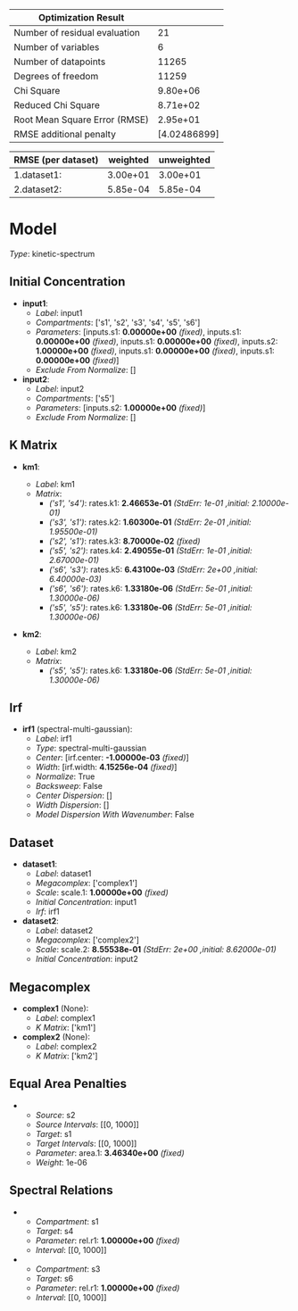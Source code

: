 | Optimization Result           |              |
|-------------------------------|--------------|
| Number of residual evaluation | 21           |
| Number of variables           | 6            |
| Number of datapoints          | 11265        |
| Degrees of freedom            | 11259        |
| Chi Square                    | 9.80e+06     |
| Reduced Chi Square            | 8.71e+02     |
| Root Mean Square Error (RMSE) | 2.95e+01     |
| RMSE additional penalty       | [4.02486899] |

| RMSE (per dataset)   |   weighted |   unweighted |
|----------------------|------------|--------------|
| 1.dataset1:          |   3.00e+01 |     3.00e+01 |
| 2.dataset2:          |   5.85e-04 |     5.85e-04 |

# Model

_Type_: kinetic-spectrum

## Initial Concentration

* **input1**:
  * *Label*: input1
  * *Compartments*: ['s1', 's2', 's3', 's4', 's5', 's6']
  * *Parameters*: [inputs.s1: **0.00000e+00** *(fixed)*, inputs.s1: **0.00000e+00** *(fixed)*, inputs.s1: **0.00000e+00** *(fixed)*, inputs.s2: **1.00000e+00** *(fixed)*, inputs.s1: **0.00000e+00** *(fixed)*, inputs.s1: **0.00000e+00** *(fixed)*]
  * *Exclude From Normalize*: []
* **input2**:
  * *Label*: input2
  * *Compartments*: ['s5']
  * *Parameters*: [inputs.s2: **1.00000e+00** *(fixed)*]
  * *Exclude From Normalize*: []

## K Matrix

* **km1**:
  * *Label*: km1
  * *Matrix*: 
    * *('s1', 's4')*: rates.k1: **2.46653e-01** *(StdErr: 1e-01 ,initial: 2.10000e-01)*
    * *('s3', 's1')*: rates.k2: **1.60300e-01** *(StdErr: 2e-01 ,initial: 1.95500e-01)*
    * *('s2', 's1')*: rates.k3: **8.70000e-02** *(fixed)*
    * *('s5', 's2')*: rates.k4: **2.49055e-01** *(StdErr: 1e-01 ,initial: 2.67000e-01)*
    * *('s6', 's3')*: rates.k5: **6.43100e-03** *(StdErr: 2e+00 ,initial: 6.40000e-03)*
    * *('s6', 's6')*: rates.k6: **1.33180e-06** *(StdErr: 5e-01 ,initial: 1.30000e-06)*
    * *('s5', 's5')*: rates.k6: **1.33180e-06** *(StdErr: 5e-01 ,initial: 1.30000e-06)*
  
* **km2**:
  * *Label*: km2
  * *Matrix*: 
    * *('s5', 's5')*: rates.k6: **1.33180e-06** *(StdErr: 5e-01 ,initial: 1.30000e-06)*
  

## Irf

* **irf1** (spectral-multi-gaussian):
  * *Label*: irf1
  * *Type*: spectral-multi-gaussian
  * *Center*: [irf.center: **-1.00000e-03** *(fixed)*]
  * *Width*: [irf.width: **4.15256e-04** *(fixed)*]
  * *Normalize*: True
  * *Backsweep*: False
  * *Center Dispersion*: []
  * *Width Dispersion*: []
  * *Model Dispersion With Wavenumber*: False

## Dataset

* **dataset1**:
  * *Label*: dataset1
  * *Megacomplex*: ['complex1']
  * *Scale*: scale.1: **1.00000e+00** *(fixed)*
  * *Initial Concentration*: input1
  * *Irf*: irf1
* **dataset2**:
  * *Label*: dataset2
  * *Megacomplex*: ['complex2']
  * *Scale*: scale.2: **8.55538e-01** *(StdErr: 2e+00 ,initial: 8.62000e-01)*
  * *Initial Concentration*: input2

## Megacomplex

* **complex1** (None):
  * *Label*: complex1
  * *K Matrix*: ['km1']
* **complex2** (None):
  * *Label*: complex2
  * *K Matrix*: ['km2']

## Equal Area Penalties

* 
  * *Source*: s2
  * *Source Intervals*: [[0, 1000]]
  * *Target*: s1
  * *Target Intervals*: [[0, 1000]]
  * *Parameter*: area.1: **3.46340e+00** *(fixed)*
  * *Weight*: 1e-06

## Spectral Relations

* 
  * *Compartment*: s1
  * *Target*: s4
  * *Parameter*: rel.r1: **1.00000e+00** *(fixed)*
  * *Interval*: [[0, 1000]]
* 
  * *Compartment*: s3
  * *Target*: s6
  * *Parameter*: rel.r1: **1.00000e+00** *(fixed)*
  * *Interval*: [[0, 1000]]

